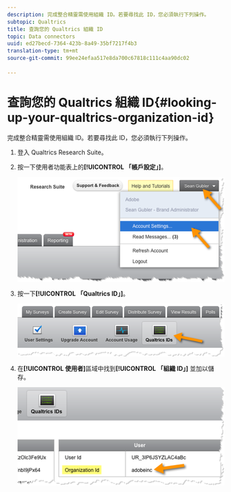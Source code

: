 ```yaml
---
description: 完成整合精靈需使用組織 ID。若要尋找此 ID，您必須執行下列操作。
subtopic: Qualtrics
title: 查詢您的 Qualtrics 組織 ID
topic: Data connectors
uuid: ed27becd-7364-423b-8a49-35bf7217f4b3
translation-type: tm+mt
source-git-commit: 99ee24efaa517e8da700c67818c111c4aa90dc02

---
```



# 查詢您的 Qualtrics 組織 ID{#looking-up-your-qualtrics-organization-id}

完成整合精靈需使用組織 ID。若要尋找此 ID，您必須執行下列操作。

1. 登入 Qualtrics Research Suite。
1. 按一下使用者功能表上的&#x200B;**[!UICONTROL 「帳戶設定」]**。

   ![](assets/qualtrics-org-id-1.png)

1. 按一下&#x200B;**[!UICONTROL 「Qualtrics ID」]**。

   ![](assets/qualtrics-org-id-2.png)

1. 在&#x200B;**[!UICONTROL 使用者]**&#x200B;區域中找到&#x200B;**[!UICONTROL 「組織 ID」]** 並加以儲存。

   ![](assets/qualtrics-org-id-3.png)

